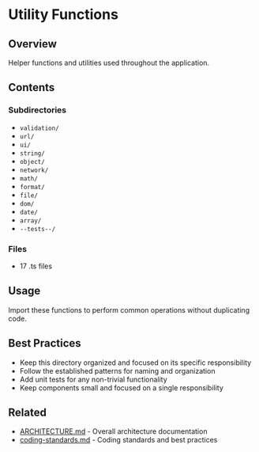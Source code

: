 # Utility Functions

## Overview

Helper functions and utilities used throughout the application.

## Contents

### Subdirectories

- `validation/`
- `url/`
- `ui/`
- `string/`
- `object/`
- `network/`
- `math/`
- `format/`
- `file/`
- `dom/`
- `date/`
- `array/`
- `--tests--/`


### Files

- 17 .ts files


## Usage

Import these functions to perform common operations without duplicating code.

## Best Practices

- Keep this directory organized and focused on its specific responsibility
- Follow the established patterns for naming and organization
- Add unit tests for any non-trivial functionality
- Keep components small and focused on a single responsibility



## Related

- [ARCHITECTURE.md](/ARCHITECTURE.md) - Overall architecture documentation
- [coding-standards.md](/docs/guides/coding-standards.md) - Coding standards and best practices

